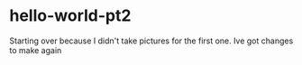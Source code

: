 # hello-world-pt2
Starting over because I didn't take pictures for the first one.
Ive got changes to make again
